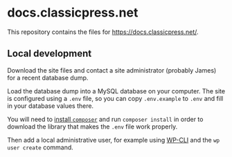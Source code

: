 # docs.classicpress.net

This repository contains the files for https://docs.classicpress.net/.

## Local development

Download the site files and contact a site administrator (probably James) for a
recent database dump.

Load the database dump into a MySQL database on your computer.  The site is
configured using a `.env` file, so you can copy `.env.example` to `.env` and
fill in your database values there.

You will need to
[install `composer`](https://getcomposer.org/download/)
and run `composer install` in order to download the library that makes the
`.env` file work properly.

Then add a local administrative user, for example using
[WP-CLI](https://wp-cli.org/)
and the `wp user create` command.
